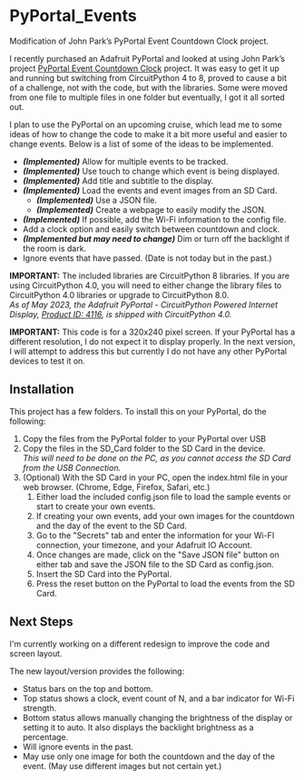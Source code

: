 # PyPortal_Events
Modification of John Park’s PyPortal Event Countdown Clock project.

I recently purchased an Adafruit PyPortal and looked at using John Park’s project [PyPortal Event Countdown Clock](https://learn.adafruit.com/pyportal-event-countdown-clock "PyPortal Event Countdown Clock") project. It was easy to get it up and running but switching from CircuitPython 4 to 8, proved to cause a bit of a challenge, not with the code, but with the libraries. Some were moved from one file to multiple files in one folder but eventually, I got it all sorted out.

I plan to use the PyPortal on an upcoming cruise, which lead me to some ideas of how to change the code to make it a bit more useful and easier to change events. Below is a list of some of the ideas to be implemented.

- ***(Implemented)*** Allow for multiple events to be tracked.
- ***(Implemented)*** Use touch to change which event is being displayed.
- ***(Implemented)*** Add title and subtitle to the display.
- ***(Implemented)*** Load the events and event images from an SD Card.
	- ***(Implemented)*** Use a JSON file.
	- ***(Implemented)*** Create a webpage to easily modify the JSON.
- ***(Implemented)*** If possible, add the Wi-Fi information to the config file.
- Add a clock option and easily switch between countdown and clock.
- ***(Implemented but may need to change)*** Dim or turn off the backlight if the room is dark.
- Ignore events that have passed. (Date is not today but in the past.)

**IMPORTANT:** The included libraries are CircuitPython 8 libraries. If you are using CircuitPython 4.0, you will need to either change the library files to CircuitPython 4.0 libraries or upgrade to CircuitPython 8.0.<br />*As of May 2023, the Adafruit PyPortal - CircuitPython Powered Internet Display, [Product ID: 4116](https://www.adafruit.com/product/4116 "Product ID: 4116"), is shipped with CircuitPython 4.0.* 

**IMPORTANT:** This code is for a 320x240 pixel screen. If your PyPortal has a different resolution, I do not expect it to display properly. In the next version, I will attempt to address this but currently I do not have any other PyPortal devices to test it on.

## Installation ##

This project has a few folders. To install this on your PyPortal, do the following:

1. Copy the files from the PyPortal folder to your PyPortal over USB
2. Copy the files in the SD_Card folder to the SD Card in the device.<br />*This will need to be done on the PC, as you cannot access the SD Card from the USB Connection.*
3. (Optional) With the SD Card in your PC, open the index.html file in your web browser. (Chrome, Edge, Firefox, Safari, etc.)
	1. Either load the included config.json file to load the sample events or start to create your own events.
	2. If creating your own events, add your own images for the countdown and the day of the event to the SD Card.
	3. Go to the "Secrets" tab and enter the information for your Wi-FI connection, your timezone, and your Adafruit IO Account.
	4. Once changes are made, click on the "Save JSON file" button on either tab and save the JSON file to the SD Card as config.json.
	5. Insert the SD Card into the PyPortal.
	6. Press the reset button on the PyPortal to load the events from the SD Card.

## Next Steps ##

I'm currently working on a different redesign to improve the code and screen layout.

The new layout/version provides the following:

- Status bars on the top and bottom.
- Top status shows a clock, event count of N, and a bar indicator for Wi-Fi strength.
- Bottom status allows manually changing the brightness of the display or setting it to auto. It also displays the backlight brightness as a percentage.
- Will ignore events in the past.
- May use only one image for both the countdown and the day of the event. (May use different images but not certain yet.)